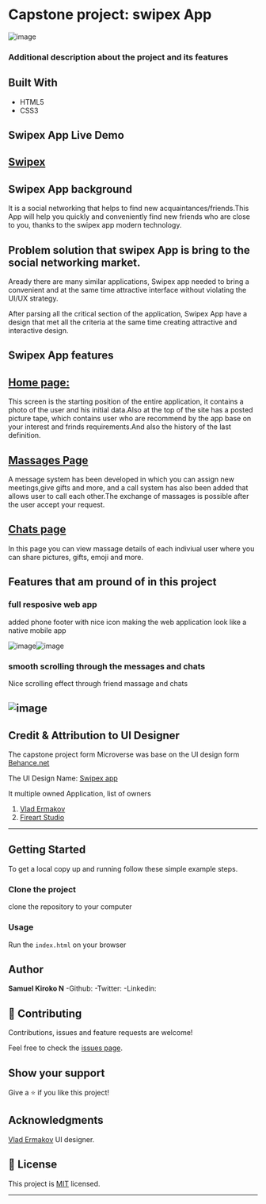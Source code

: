 # Capstone project: swipex App

![image](https://user-images.githubusercontent.com/43377799/73137663-a7da4780-406b-11ea-9541-36182c88600e.png)

### Additional description about the project and its features

## Built With

- HTML5
- CSS3

## Swipex App Live Demo

## [Swipex](https://swipex-app.netlify.com/?_ga=2.200980590.1755618137.1580053045-1733107789.1568969642)

## Swipex App background

It is a social networking that helps to find new acquaintances/friends.This App will help you quickly and conveniently find new friends who are close to you, thanks to the swipex app modern technology.

## Problem solution that swipex App is bring to the social networking market.

Aready there are many similar applications, Swipex app needed to bring a convenient and at the same time attractive interface without violating the UI/UX strategy.

After parsing all the critical section of the application, Swipex App have a design that met all the criteria at the same time creating attractive and interactive design.

## Swipex App features

## [Home page:](https://swipex-app.netlify.com/index.html)

This screen is the starting position of the entire application, it contains a photo of the user and his initial data.Also at the top of the site has a posted picture tape, which contains user who are recommend by the app base on your interest and frinds requirements.And also the history of the last definition.

## [Massages Page](https://swipex-app.netlify.com/messages.html)

A message system has been developed in which you can assign new meetings,give gifts and more, and a call system has also been added that allows user to call each other.The exchange of massages is possible after the user accept your request.

## [Chats page](https://swipex-app.netlify.com/chats.html)

In this page you can view massage details of each indiviual user where you can share pictures, gifts, emoji and more.

## Features that am pround of in this project

### full resposive web app

added phone footer with nice icon making the web application look like a native mobile app

![image](https://user-images.githubusercontent.com/43377799/73140170-e29da900-4086-11ea-9885-67ed9dfc12d4.png)![image](https://user-images.githubusercontent.com/43377799/73140197-27294480-4087-11ea-9234-9a0e1f0b0c9a.png)

### smooth scrolling through the messages and chats

Nice scrolling effect through friend massage and chats

## ![image](https://user-images.githubusercontent.com/43377799/73140242-e120b080-4087-11ea-9bc1-4671dbe94174.png)

## Credit & Attribution to UI Designer

The capstone project form Microverse was base on the UI design form [Behance.net](https://www.behance.net/gallery/70285515/Swipex-This-application-for-dating)

The UI Design Name: [Swipex app](https://www.behance.net/gallery/70285515/Swipex-This-application-for-dating)

It multiple owned Application, list of owners

1. [Vlad Ermakov](https://www.behance.net/ermalength)
2. [Fireart Studio](https://www.behance.net/fireart)

---

## Getting Started

To get a local copy up and running follow these simple example steps.

### Clone the project

clone the repository to your computer

### Usage

Run the `index.html` on your browser

## Author

**Samuel Kiroko N**
-Github:[](https://github.com/Samkiroko)
-Twitter: [](https://twitter.com/kirokonjenga)
-Linkedin: [](https://www.linkedin.com/in/samuel-kiroko/)

## 🤝 Contributing

Contributions, issues and feature requests are welcome!

Feel free to check the [issues page](https://github.com/Samkiroko/swipex-project/issues).

## Show your support

Give a ⭐️ if you like this project!

## Acknowledgments

[Vlad Ermakov](https://www.behance.net/ermalength) UI designer.

## 📝 License

This project is [MIT](lic.url) licensed.

---
